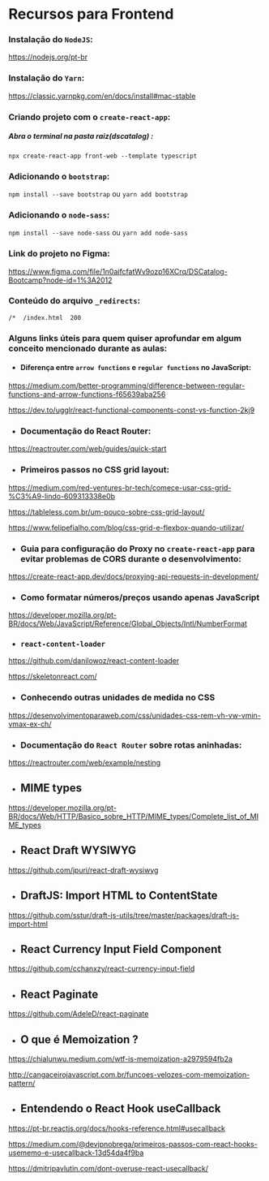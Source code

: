 # Recursos para Frontend

### Instalação do `NodeJS`:

https://nodejs.org/pt-br

### Instalação do `Yarn`:

https://classic.yarnpkg.com/en/docs/install#mac-stable

### Criando projeto com o `create-react-app`:

##### Abra o terminal na pasta raiz(dscatalog) :

`npx create-react-app front-web --template typescript`

### Adicionando o `bootstrap`:

`npm install --save bootstrap` ou `yarn add bootstrap`

### Adicionando o `node-sass`:

`npm install --save node-sass` ou `yarn add node-sass`

### Link do projeto no Figma: 

https://www.figma.com/file/1n0aifcfatWv9ozp16XCrq/DSCatalog-Bootcamp?node-id=1%3A2012

### Conteúdo do arquivo `_redirects`:

`/*  /index.html  200`

### Alguns links úteis para quem quiser aprofundar em algum conceito mencionado durante as aulas:

- #### Diferença entre `arrow functions` e `regular functions` no JavaScript:
https://medium.com/better-programming/difference-between-regular-functions-and-arrow-functions-f65639aba256

https://dev.to/ugglr/react-functional-components-const-vs-function-2kj9

- ### Documentação do React Router: 
https://reactrouter.com/web/guides/quick-start

- ### Primeiros passos no CSS grid layout:
https://medium.com/red-ventures-br-tech/comece-usar-css-grid-%C3%A9-lindo-609313338e0b

https://tableless.com.br/um-pouco-sobre-css-grid-layout/

https://www.felipefialho.com/blog/css-grid-e-flexbox-quando-utilizar/

- ### Guia para configuração do Proxy no `create-react-app` para evitar problemas de CORS durante o desenvolvimento:
https://create-react-app.dev/docs/proxying-api-requests-in-development/

- ### Como formatar números/preços usando apenas JavaScript
https://developer.mozilla.org/pt-BR/docs/Web/JavaScript/Reference/Global_Objects/Intl/NumberFormat

- ### `react-content-loader`
https://github.com/danilowoz/react-content-loader

https://skeletonreact.com/

- ### Conhecendo outras unidades de medida no CSS
https://desenvolvimentoparaweb.com/css/unidades-css-rem-vh-vw-vmin-vmax-ex-ch/

- ### Documentação do `React Router` sobre rotas aninhadas:
https://reactrouter.com/web/example/nesting

- ## MIME types
https://developer.mozilla.org/pt-BR/docs/Web/HTTP/Basico_sobre_HTTP/MIME_types/Complete_list_of_MIME_types

- ## React Draft WYSIWYG
https://github.com/jpuri/react-draft-wysiwyg

- ## DraftJS: Import HTML to ContentState
https://github.com/sstur/draft-js-utils/tree/master/packages/draft-js-import-html

- ## React Currency Input Field Component
https://github.com/cchanxzy/react-currency-input-field

- ## React Paginate
https://github.com/AdeleD/react-paginate

- ## O que é Memoization ?
https://chialunwu.medium.com/wtf-is-memoization-a2979594fb2a

http://cangaceirojavascript.com.br/funcoes-velozes-com-memoization-pattern/

- ## Entendendo o React Hook useCallback
https://pt-br.reactjs.org/docs/hooks-reference.html#usecallback

https://medium.com/@devjpnobrega/primeiros-passos-com-react-hooks-usememo-e-usecallback-13d54da4f9ba

https://dmitripavlutin.com/dont-overuse-react-usecallback/
